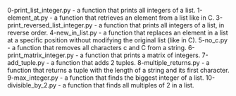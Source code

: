 0-print_list_integer.py - a function that prints all integers of a list.
1-element_at.py - a function that retrieves an element from a list like in C.
3-print_reversed_list_integer.py - a function that prints all integers of a list, in reverse order.
4-new_in_list.py - a function that replaces an element in a list at a specific position without modifying the original list (like in C).
5-no_c.py - a function that removes all characters c and C from a string.
6-print_matrix_integer.py - a function that prints a matrix of integers.
7-add_tuple.py - a function that adds 2 tuples.
8-multiple_returns.py - a function that returns a tuple with the length of a string and its first character.
9-max_integer.py - a function that finds the biggest integer of a list.
10-divisible_by_2.py - a function that finds all multiples of 2 in a list.
